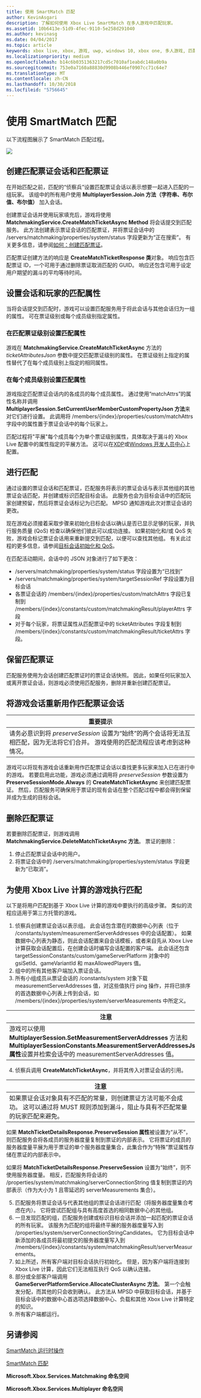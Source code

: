 ```yaml
---
title: 使用 SmartMatch 匹配
author: KevinAsgari
description: 了解如何使用 Xbox Live SmartMatch 在多人游戏中匹配玩家。
ms.assetid: 10b6413e-51d9-4fec-9110-5e258d291040
ms.author: kevinasg
ms.date: 04/04/2017
ms.topic: article
keywords: xbox live, xbox, 游戏, uwp, windows 10, xbox one, 多人游戏, 匹配, smartmatch
ms.localizationpriority: medium
ms.openlocfilehash: b14c6b0351363217cd5c7010af1eabdc148a0b9a
ms.sourcegitcommit: 753e0a7160a88830d9908b446ef0907cc71c64e7
ms.translationtype: MT
ms.contentlocale: zh-CN
ms.lasthandoff: 10/30/2018
ms.locfileid: "5756645"
---
```

# <a name="using-smartmatch-matchmaking"></a>使用 SmartMatch 匹配

以下流程图展示了 SmartMatch 匹配过程。

![](../../images/multiplayer/Multiplayer_2015_SmartMatch_Matchmaking.png)

## <a name="creating-a-match-ticket-session-and-a-match-ticket"></a>创建匹配票证会话和匹配票证

在开始匹配之前，匹配的“侦察兵”设置匹配票证会话以表示想要一起进入匹配的一组玩家。 该组中的所有用户使用 **MultiplayerSession.Join 方法（字符串、布尔值、布尔值）** 加入会话。

创建票证会话并使用玩家填充后，游戏将使用 **MatchmakingService.CreateMatchTicketAsync Method** 将会话提交到匹配服务。 此方法创建表示票证会话的匹配票证，并将票证会话中的 /servers/matchmaking/properties/system/status 字段更新为“正在搜索”。 有关更多信息，请参阅[如何：创建匹配票证](multiplayer-how-tos.md)。

匹配票证创建方法的响应是 **CreateMatchTicketResponse 类**对象。 响应包含匹配票证 ID，一个可用于通过删除票证取消匹配的 GUID。 响应还包含可用于设定用户期望的漏斗的平均等待时间。


## <a name="setting-matchmaking-attributes-on-the-session-and-players"></a>设置会话和玩家的匹配属性

当将会话提交到匹配时，游戏可以设置匹配服务用于将此会话与其他会话归为一组的属性。 可在票证级别或每个成员级别指定属性。


### <a name="setting-matchmaking-attributes-at-the-match-ticket-level"></a>在匹配票证级别设置匹配属性

游戏在 **MatchmakingService.CreateMatchTicketAsync** 方法的 *ticketAttributesJson* 参数中提交匹配票证级别的属性。 在票证级别上指定的属性替代了在每个成员级别上指定的相同属性。


### <a name="setting-matchmaking-attributes-at-the-per-member-level"></a>在每个成员级别设置匹配属性

游戏指定匹配票证会话内的各成员的每个成员属性。 通过使用“matchAttrs”的属性名称并调用 **MultiplayerSession.SetCurrentUserMemberCustomPropertyJson 方法**来对它们进行设置。 此调用将 /members/{index}/properties/custom/matchAttrs 字段中的属性置于票证会话中的每个玩家上。

匹配过程将"平展"每个成员每个为单个票证级别属性，具体取决于漏斗的 Xbox Live 配置中的属性指定的平展方法。 这可以在[XDP](https://xdp.xboxlive.com)或[Windows 开发人员中心](https://developer.microsoft.com/dashboard/windows/overview)上配置。


## <a name="making-the-match"></a>进行匹配

通过设置的票证会话和匹配票证，匹配服务将表示的票证会话与表示其他组的其他票证会话匹配，并创建或标识匹配目标会话。 此服务也会为目标会话中的匹配玩家创建预留，然后将票证会话标记为已匹配。 MPSD 通知游戏此次对票证会话的更改。

现在游戏必须接着采取步骤来初始化目标会话以确认是否已显示足够的玩家，并执行服务质量 (QoS) 检查以确保他们彼此可以成功连接。 如果初始化和/或 QoS 失败，游戏会标记票证会话用来重新提交到匹配，以便可以查找其他组。 有关此过程的更多信息，请参阅[目标会话初始化和 QoS](smartmatch-matchmaking.md)。

在匹配活动期间，会话中的 JSON 对象进行了如下更改：

-   /servers/matchmaking/properties/system/status 字段设置为“已找到”
-   /servers/matchmaking/properties/system/targetSessionRef 字段设置为目标会话
-   各票证会话的 /members/{index}/properties/custom/matchAttrs 字段已复制到 /members/{index}/constants/custom/matchmakingResult/playerAttrs 字段
-   对于每个玩家，将票证属性从匹配票证中的 ticketAttributes 字段复制到 /members/{index}/constants/custom/matchmakingResult/ticketAttrs 字段。


## <a name="maintaining-the-match-ticket"></a>保留匹配票证

匹配服务使用为会话创建匹配票证时的票证会话快照。 因此，如果任何玩家加入或离开票证会话，则游戏必须使用匹配服务，删除并重新创建匹配票证。


## <a name="reusing-the-game-session-as-a-match-ticket-session"></a>将游戏会话重新用作匹配票证会话

| 重要提示                                                                                                                                                                                                                       |
|----------------------------------------------------------------------------------------------------------------------------------------------------------------------------------------------------------------------------------------------|
| 请务必意识到将 *preserveSession* 设置为“始终”的两个会话将无法互相匹配，因为无法将它们合并。 游戏使用的匹配流程应该考虑到这种情况。 |

游戏可以将现有游戏会话重新用作匹配票证会话以查找更多玩家来加入已在进行中的游戏。 若要启用此功能，游戏必须通过调用将 *preserveSession* 参数设置为 **PreserveSessionMode.Always** 的 **CreateMatchTicketAsync** 来创建匹配票证。 然后，匹配服务可确保用于票证的现有会话在整个匹配过程中都会得到保留并成为生成的目标会话。


## <a name="deleting-the-match-ticket"></a>删除匹配票证

若要删除匹配票证，则游戏调用 **MatchmakingService.DeleteMatchTicketAsync 方法**。 票证的删除：

1.  停止匹配票证会话中的用户。
2.  将票证会话中的 /servers/matchmaking/properties/system/status 字段更新为“已取消”。


## <a name="performing-matchmaking-for-games-using-xbox-live-compute"></a>为使用 Xbox Live 计算的游戏执行匹配

以下是将用户匹配到基于 Xbox Live 计算的游戏中要执行的高级步骤。 类似的流程应适用于第三方托管的游戏。
1.  侦察兵创建票证会话以表示组。 此会话包含潜在的数据中心列表（位于 /constants/system/measurementServerAddresses 中的会话配置）。 如果数据中心列表为静态，则此会话配置来自会话模板，或者来自先从 Xbox Live 计算获取会话配置后，在创建会话时编写会话配置的客户端。 此会话还包含 targetSessionConstants/custom/gameServerPlatform 对象中的 gsiSetId、gameVariantId 和 maxAllowedPlayers 值。
2.  组中的所有其他客户端加入票证会话。
3.  所有小组成员从票证会话的 /constants/system 对象下载 measurementServerAddresses 值，对这些值执行 ping 操作，并将已排序的首选数据中心列表上传到会话，如 /members/{index}/properties/system/serverMeasurements 中所定义。

| 注意                                                                                                                                                                                                                                                                                                     |
|-----------------------------------------------------------------------------------------------------------------------------------------------------------------------------------------------------------------------------------------------------------------------------------------------------------------------|
| 游戏可以使用 **MultiplayerSession.SetMeasurementServerAddresses** 方法和 **MultiplayerSessionConstants.MeasurementServerAddressesJson 属性**设置并检索会话中的 measurementServerAddresses 值。 |

4.  侦察兵调用 **CreateMatchTicketAsync**，并将其传入对票证会话的引用。

| 注意                                                                                                                                                                                                         |
|---------------------------------------------------------------------------------------------------------------------------------------------------------------------------------------------------------------------------|
| 如果票证会话对象具有不匹配的常量，则创建票证方法可能不会成功。 这可以通过将 MUST 规则添加到漏斗，阻止与具有不匹配常量的玩家匹配来避免。 |

如果 **MatchTicketDetailsResponse.PreserveSession 属性**被设置为“从不”，则匹配服务会将各成员的服务器度量复制到票证的内部表示。 它将票证的成员的服务器度量平展为用于票证的单个服务器度量集合，此集合作为“特殊”票证属性存储在票证的内部表示中。

如果将 **MatchTicketDetailsResponse.PreserveSession** 设置为“始终”，则不使用服务器度量。 相反，匹配服务将会话的 /properties/system/matchmaking/serverConnectionString 值复制到票证的内部表示（作为大小为 1 且零延迟的 serverMeasurements 集合）。

5.  匹配服务将票证会话与代表其他组的票证会话进行匹配（将服务器度量集合考虑在内）。 它将尝试匹配组与具有高度首选的相同数据中心的其他组。
6.  一旦发现匹配的组，匹配服务创建或标识目标会话并添加一起匹配的票证会话的所有玩家。 该服务为匹配的组将最终平展的服务器度量写入到 /properties/system/serverConnectionStringCandidates。 它为目标会话中新添加的各成员将最初提交的服务器度量写入到 /members/{index}/constants/system/matchmakingResult/serverMeasurements。
7.  如上所述，所有客户端对目标会话执行初始化。 但是，因为客户端将连接到 Xbox Live 计算，因此它们无法相互执行 QoS 以确认连接。
8.  部分或全部客户端调用 **GameServerPlatformService.AllocateClusterAsync 方法**。 第一个会触发分配，而其他的只会收到确认。 此方法从 MPSD 中获取目标会话，并基于目标会话中的数据中心首选项选择数据中心、负载和其他 Xbox Live 计算特定的知识。
9.  所有客户端都运行。


## <a name="see-also"></a>另请参阅

[SmartMatch 运行时操作](smartmatch-matchmaking.md)

[SmartMatch 匹配](smartmatch-matchmaking.md)

**Microsoft.Xbox.Services.Matchmaking 命名空间**

**Microsoft.Xbox.Services.Multiplayer 命名空间**
